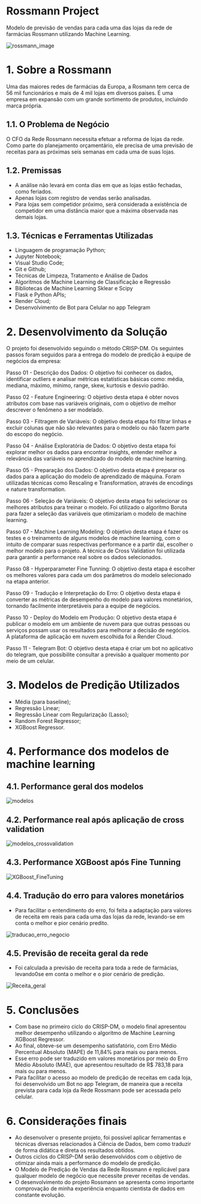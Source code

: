 # Rossmann Project
Modelo de previsão de vendas para cada uma das lojas da rede de farmácias Rossmann utilizando Machine Learning.

![rossmann_image](https://github.com/gtrmiranda/rossmann_project/assets/106852152/10da31e6-d4b7-4bbf-9bb6-0b22f168a3ed)


# 1. Sobre a Rossmann
Uma das maiores redes de farmácias da Europa, a Rosmann tem cerca de 56 mil funcionários e mais de 4 mil lojas em diversos países. 
É uma empresa em expansão com um grande sortimento de produtos, incluindo marca própria. 

## 1.1. O Problema de Negócio
O CFO da Rede Rossmann necessita efetuar a reforma de lojas da rede. Como parte do planejamento orçamentário, ele precisa de uma previsão de 
receitas para as próximas seis semanas em cada uma de suas lojas.

## 1.2. Premissas 
- A análise não levará em conta dias em que as lojas estão fechadas, como feriados.
- Apenas lojas com registro de vendas serão analisadas.
- Para lojas sem competidor próximo, será considerada a existência de competidor em uma distância maior que a máxima observada nas demais lojas.

## 1.3. Técnicas e Ferramentas Utilizadas
- Linguagem de programação Python;
- Jupyter Notebook;
- Visual Studio Code;
- Git e Github;
- Técnicas de Limpeza, Tratamento e Análise de Dados
- Algoritmos de Machine Learning de Classificação e Regressão
- Bibliotecas de Machine Learning Sklear e Scipy
- Flask e Python APIs;
- Render Cloud;
- Desenvolvimento de Bot para Celular no app Telegram

# 2. Desenvolvimento da Solução
O projeto foi desenvolvido seguindo o método CRISP-DM. Os seguintes passos foram seguidos para a entrega do modelo de predição à equipe de negócios da empresa:  

Passo 01 - Descrição dos Dados: O objetivo foi conhecer os dados, identificar outliers e analisar métricas estatísticas básicas 
como: média, mediana, máximo, mínimo, range, skew, kurtosis e desvio padrão. 

Passo 02 - Feature Engineering: O objetivo desta etapa é obter novos atributos com base nas variáveis ​​originais, com o objetivo de melhor descrever 
o fenômeno a ser modelado. 

Passo 03 - Filtragem de Variáveis: O objetivo desta etapa foi filtrar linhas e excluir colunas que não são relevantes para o modelo 
ou não fazem parte do escopo do negócio.

Passo 04 - Análise Exploratória de Dados: O objetivo desta etapa foi explorar melhor os dados para encontrar insights, entender melhor a relevância 
das variáveis no aprendizado do modelo de machine learning.

Passo 05 - Preparação dos Dados: O objetivo desta etapa é preparar os dados para a aplicação do modelo de aprendizado de máquina. 
Foram utilizadas técnicas como Rescaling e Transformation, através de encodings e nature transformation.

Passo 06 - Seleção de Variáveis: O objetivo desta etapa foi selecionar os melhores atributos para treinar o modelo. Foi utilizado o algoritmo 
Boruta para fazer a seleção das variáveis que otimizariam o modelo de machine learning.

Passo 07 - Machine Learning Modeling: O objetivo desta etapa é fazer os testes e o treinamento de alguns modelos de machine learning, 
com o intuito de comparar suas respectivas performance e a partir daí, escolher o melhor modelo para o projeto. A técnica de Cross Validation foi utilizada 
para garantir a performance real sobre os dados selecionados.

Passo 08 - Hyperparameter Fine Tunning: O objetivo desta etapa é escolher os melhores valores para cada um dos parâmetros do modelo selecionado 
na etapa anterior.

Passo 09 - Tradução e Interpretação do Erro: O objetivo desta etapa é converter as métricas de desempenho do modelo para valores monetários, tornando 
facilmente interpretáveis para a equipe de negócios. 

Passo 10 - Deploy do Modelo em Produção: O objetivo desta etapa é publicar o modelo em um ambiente de nuvem para que outras pessoas 
ou serviços possam usar os resultados para melhorar a decisão de negócios. A plataforma de aplicação em nuvem escolhida foi a Render Cloud. 

Passo 11 - Telegram Bot: O objetivo desta etapa é criar um bot no aplicativo do telegram, que possibilite consultar a previsão a qualquer momento
por meio de um celular.

# 3. Modelos de Predição Utilizados
- Média (para baseline);
- Regressão Linear;
- Regressão Linear com Regularização (Lasso);
- Random Forest Regressor;
- XGBoost Regressor.

# 4. Performance dos modelos de machine learning

## 4.1. Performance geral dos modelos 
![modelos](https://github.com/gtrmiranda/rossmann_project/assets/106852152/70cac642-5f89-4d2f-9d0a-ed7ba14bb44a)

## 4.2. Performance real após aplicação de cross validation
![modelos_crossvalidation](https://github.com/gtrmiranda/rossmann_project/assets/106852152/e4d656ba-4b7d-4af5-bc31-8bb1d7dfdb4f)

## 4.3. Performance XGBoost após Fine Tunning
![XGBoost_FineTuning](https://github.com/gtrmiranda/rossmann_project/assets/106852152/4ab8dfe5-035e-4b16-8a18-2547d7d59af9)

## 4.4. Tradução do erro para valores monetários
- Para facilitar o entendimento do erro, foi feita a adaptação para valores de receita em reais para cada uma das lojas da rede, levando-se em conta
o melhor e pior cenário predito. 
  
![traducao_erro_negocio](https://github.com/gtrmiranda/rossmann_project/assets/106852152/a1632d9f-d337-4a32-8f5d-39fe46755c36)

## 4.5. Previsão de receita geral da rede
- Foi calculada a previsão de receita para toda a rede de farmácias, levando0se em conta o melhor e o pior cenário de predição.
  
![Receita_geral](https://github.com/gtrmiranda/rossmann_project/assets/106852152/a6df5d88-19e6-4eee-b4ba-f390a4d5907b)

# 5. Conclusões
- Com base no primeiro ciclo do CRISP-DM, o modelo final apresentou melhor desempenho utilizando o algoritmo de Machine Learning XGBoost Regressor.
- Ao final, obteve-se um desempenho satisfatório, com Erro Médio Percentual Absoluto (MAPE) de 11,84% para mais ou para menos.
- Esse erro pode ser traduzido em valores monetários por meio do Erro Médio Absoluto (MAE), que apresentou resultado de R$ 783,18 para mais ou para menos.
- Para facilitar o acesso ao modelo de predição de receitas em cada loja, foi desenvolvido um Bot no app Telegram, de maneira que a receita prevista
para cada loja da Rede Rossmann pode ser acessada pelo celular.

# 6. Considerações finais
- Ao desenvolver o presente projeto, foi possível aplicar ferramentas e técnicas diversas relacionados à Ciência de Dados, bem como traduzir de forma
didática e direta os resultados obtidos.
- Outros ciclos do CRISP-DM serão desenvolvidos com o objetivo de otimizar ainda mais a performance do modelo de predição. 
- O Modelo de Predição de Vendas da Rede Rossmann é replicável para qualquer modelo de negócio que necessite prever receitas de vendas.
- O desenvolvimento do projeto Rossmann se apresenta como importante comprovação de minha experiência enquanto cientista de dados em constante evolução.  
